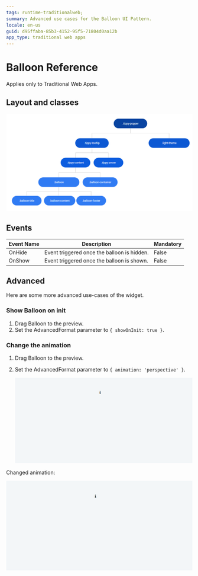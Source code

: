 ```yaml
---
tags: runtime-traditionalweb; 
summary: Advanced use cases for the Balloon UI Pattern.
locale: en-us
guid: d95ffaba-85b3-4152-95f5-71804d0aa12b
app_type: traditional web apps
---
```


# Balloon Reference

<div class="info" markdown="1">

Applies only to Traditional Web Apps.

</div>

## Layout and classes

![](<images/balloon-image-2.png>)

## Events

| **Event Name** |  **Description** |  **Mandatory**  |
| ---|---|--- |  
| OnHide | Event triggered once the balloon is hidden.  |  False  |
| OnShow | Event triggered once the balloon is shown.  |  False  |

## Advanced

Here are some more advanced use-cases of the widget.

### Show Balloon on init

1. Drag Balloon to the preview.
1. Set the AdvancedFormat parameter to `{ showOnInit: true }`.

### Change the animation

1. Drag Balloon to the preview.

1. Set the AdvancedFormat parameter to `{ animation: 'perspective' }`.

    ![](<images/balloon-gif-1.gif>)

Changed animation:

![](<images/balloon-gif-2.gif>)
